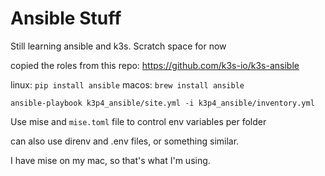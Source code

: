 # Ansible Stuff

Still learning ansible and k3s. Scratch space for now

copied the roles from this repo: https://github.com/k3s-io/k3s-ansible

linux:
`pip install ansible`
macos:
`brew install ansible`

`ansible-playbook k3p4_ansible/site.yml -i k3p4_ansible/inventory.yml`

Use mise and `mise.toml` file to control env variables per folder

can also use direnv and .env files, or something similar.

I have mise on my mac, so that's what I'm using.
